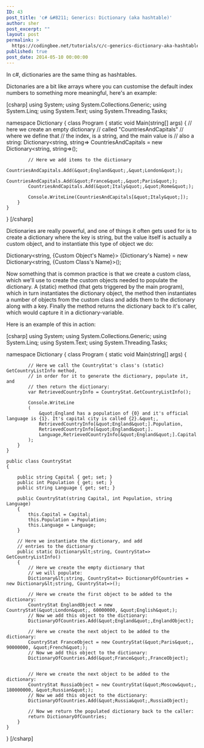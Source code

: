 ```yaml
---
ID: 43
post_title: 'c# &#8211; Generics: Dictionary (aka hashtable)'
author: sher
post_excerpt: ""
layout: post
permalink: >
  https://codingbee.net/tutorials/c/c-generics-dictionary-aka-hashtable
published: true
post_date: 2014-05-10 00:00:00
---
```

In c#, dictionaries are the same thing as hashtables.

Dictonaries are a bit like arrays where you can customise the default index numbers to something more meaningful, here's an example:

[csharp]
using System;
using System.Collections.Generic;
using System.Linq;
using System.Text;
using System.Threading.Tasks;

namespace Dictionary
{
    class Program
    {
        static void Main(string[] args)
        {
			// here we create an empty dictionary
			// called &quot;CountriesAndCapitals&quot;
			// where we define that
			// the index, is a string, and the main value is
			// also a string:
			Dictionary&lt;string, string=> CountriesAndCapitals = new Dictionary&lt;string, string=>();

			// Here we add items to the dictionary
			CountriesAndCapitals.Add(&quot;England&quot;,&quot;London&quot;);
			CountriesAndCapitals.Add(&quot;France&quot;,&quot;Paris&quot;);
			CountriesAndCapitals.Add(&quot;Italy&quot;,&quot;Rome&quot;);

			Console.WriteLine(CountriesAndCapitals[&quot;Italy&quot;]);
		}
    }
}
[/csharp]

Dictionaries are really powerful, and one of things it often gets used for is to create a dictionary where the key is string, but the value itself is actually a custom object, and to instantiate this type of object we do:

Dictionary<string, {Custom Object's Name}> {Dictionary's Name} = new Dictionary<string, {Custom Class's Name}>();


Now something that is common practice is that we create a custom class, which we'll use to create the custom objects needed to populate the dictionary. A (static) method (that gets triggered by the main program), which in turn instantiates the dictionary object, the method then instantiates a number of objects from the custom class and adds them to the dictionary along with a key. Finally the method returns the dictionary back to it's caller, which would capture it in a dictionary-variable.

Here is an example of this in action:

[csharp]
using System;
using System.Collections.Generic;
using System.Linq;
using System.Text;
using System.Threading.Tasks;

namespace Dictionary
{
    class Program
    {
        static void Main(string[] args)
        {

            // Here we call the CountryStat's class's (static) GetCountryListInfo method,
            // in order for it to generate the dictionary, populate it, and 
            // then return the dictionary:
            var RetrievedCountryInfo = CountryStat.GetCountryListInfo();

            Console.WriteLine
			(
				&quot;England has a population of {0} and it's official language is {1}. It's capital city is called {2}.&quot;,
				RetrievedCountryInfo[&quot;England&quot;].Population,
				RetrievedCountryInfo[&quot;England&quot;].
				Language,RetrievedCountryInfo[&quot;England&quot;].Capital
			);
        }
    }

    public class CountryStat
    {

        public string Capital { get; set; }
        public int Population { get; set; }
        public string Language { get; set; }

        public CountryStat(string Capital, int Population, string Language)
        {
            this.Capital = Capital;
            this.Population = Population;
            this.Language = Language;
        }

        // Here we instantiate the dictionary, and add
        // entries to the dictionary
        public static Dictionary&lt;string, CountryStat=> GetCountryListInfo()
		{
			// Here we create the empty dictionary that 
			// we will populate:
			Dictionary&lt;string, CountryStat=> DictionaryOfCountries = new Dictionary&lt;string, CountryStat=>();
			
			// Here we create the first object to be added to the dictionary:
			CountryStat EnglandObject = new CountryStat(&quot;London&quot;, 60000000, &quot;English&quot;);
			// Now we add this object to the dictionary:
			DictionaryOfCountries.Add(&quot;England&quot;,EnglandObject);

			// Here we create the next object to be added to the dictionary:
			CountryStat FranceObject = new CountryStat(&quot;Paris&quot;, 90000000, &quot;French&quot;);
			// Now we add this object to the dictionary:
			DictionaryOfCountries.Add(&quot;France&quot;,FranceObject);
			
			
			// Here we create the next object to be added to the dictionary:
			CountryStat RussiaObject = new CountryStat(&quot;Moscow&quot;, 180000000, &quot;Russian&quot;);
			// Now we add this object to the dictionary:
			DictionaryOfCountries.Add(&quot;Russia&quot;,RussiaObject);
			
			// Now we return the populated dictionary back to the caller:
			return DictionaryOfCountries;		
		}
    }
}
[/csharp]
